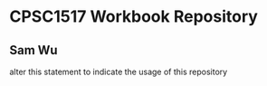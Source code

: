 # CPSC1517 Workbook Repository

## Sam Wu 

alter this statement to indicate the usage of this repository
